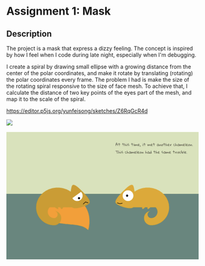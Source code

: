 # Assignment 1: Mask
## Description
The project is a mask that express a dizzy feeling. The concept is inspired by how I feel when I code during late night, especially when I'm debugging.

I create a spiral by drawing small ellipse with a growing distance from the center of the polar coordinates, and make it rotate by translating (rotating) the polar coordinates every frame. The problem I had is make the size of the rotating spiral responsive to the size of face mesh. To achieve that, I calculate the distance of two key points of the eyes part of the mesh, and map it to the scale of the spiral.

https://editor.p5js.org/yunfeisong/sketches/Z6RqGcR4d

[![](https://github.com/EffieSong/Computational_Portraiture/raw/master/Assignment_1/scene5.png)](https://editor.p5js.org/yunfeisong/sketches/Z6RqGcR4d)



[![](https://github.com/EffieSong/openframeworks/raw/master/Project_1_Final/scene5.png)](https://editor.p5js.org/yunfeisong/sketches/Z6RqGcR4d)
